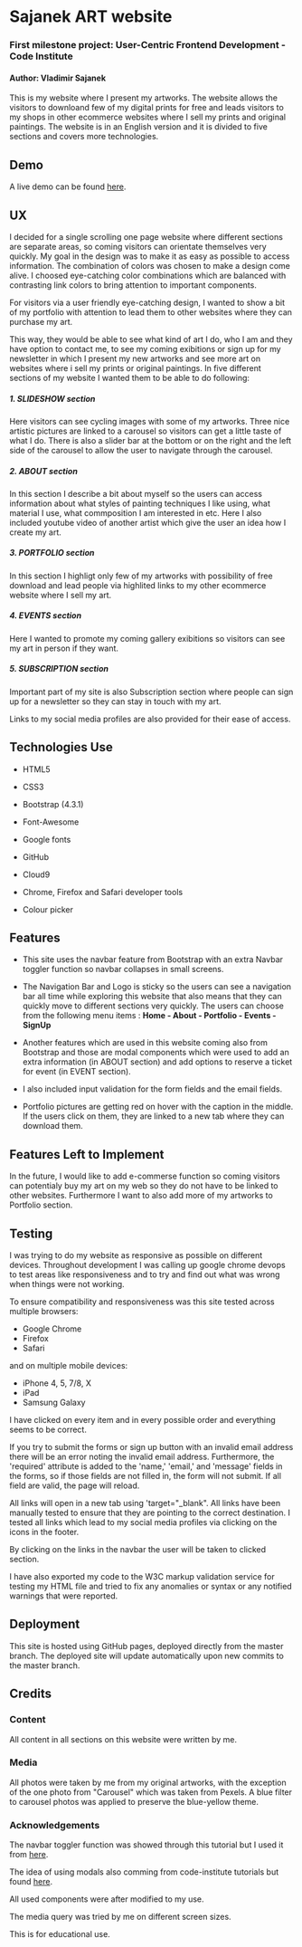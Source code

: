 # Sajanek ART website
### First milestone project: User-Centric Frontend Development - Code Institute

#### Author: Vladimir Sajanek
This is my website where I present my artworks. The website allows the visitors to downloand few of my digital prints for free and leads visitors to my shops in other ecommerce websites where I sell my prints and original paintings. The website is in an English version and it is divided to five sections and covers more technologies. 

## Demo
A live demo can be found [here](https://vladkosajanek.github.io/1-milestone-project/).


## UX
I decided for a single scrolling one page website where different sections are separate areas, so coming visitors can orientate themselves very quickly. My goal in the design was to make it as easy as possible to access information. The combination of colors was chosen to make a design come alive. I choosed eye-catching color combinations which are balanced with contrasting link colors to bring attention to important components.  

For visitors via a user friendly eye-catching design, I wanted to show a bit of my portfolio with attention to lead them to other websites where they can purchase my art.  

This way, they would be able to see what kind of art I do, who I am and they have option to contact me, to see my coming exibitions or sign up for my newsletter in which I present my new artworks and see more art on websites where i sell my prints or original paintings. In five different sections of my website I wanted them to be able to do following:
 
##### 1. SLIDESHOW section 
Here visitors can see cycling images with some of my artworks. Three nice artistic pictures are linked to a carousel so visitors can get a little taste of what I do.  There is also a slider bar at the bottom or on the right and the left side of the carousel to allow the user to navigate through the carousel.
##### 2. ABOUT section 
In this section I describe a bit about myself so the users can access information about what styles of painting techniques I like using, what material I use, what commposition I am interested in etc. Here I also included youtube video of another artist which give the user an idea how I create my art.
##### 3. PORTFOLIO section 
In this section I highligt only few of my artworks with possibility of free download and lead people via highlited links to my other ecommerce website where I sell my art.   
##### 4. EVENTS section
Here I wanted to promote my coming gallery exibitions so visitors can see my art in person if they want.
##### 5. SUBSCRIPTION section
Important part of my site is also Subscription section where people can sign up for a newsletter so they can stay in touch with my art.

Links to my social media profiles are also provided for their ease of access.

## Technologies Use
- HTML5

- CSS3

- Bootstrap (4.3.1)

- Font-Awesome

- Google fonts

- GitHub

- Cloud9

- Chrome, Firefox and Safari developer tools

- Colour picker

## Features
- This site uses the navbar feature from Bootstrap with an extra Navbar toggler function so navbar collapses in small screens. 
- The Navigation Bar and Logo is sticky so the users can see a navigation bar all time while exploring this website that also means that they can quickly move to different sections very quickly. 
The users can choose from the following menu items : **Home - About - Portfolio - Events - SignUp**
- Another features which are used in this website coming also from Bootstrap and those are modal components which were used to add an extra information (in ABOUT section) and add options to reserve a ticket for event (in EVENT section).
- I also included input validation for the form fields and the email fields.

- Portfolio pictures are getting red on hover with the caption in the middle. If the users click on them, they are linked to a new tab where they can download them. 


## Features Left to Implement
In the future, I would like to add e-commerse function so coming visitors can potentialy buy my art on my web so they do not have to be linked to other websites. 
Furthermore I want to also add more of my artworks to Portfolio section. 


## Testing

I was trying to do my website as responsive as possible on different devices. Throughout development I was calling up google chrome devops to test areas like responsiveness and to try and find out what was wrong when things were not working.

To ensure compatibility and responsiveness was this site tested across multiple browsers:
- Google Chrome
- Firefox
- Safari

and on multiple mobile devices: 
- iPhone 4, 5, 7/8, X
- iPad
- Samsung Galaxy 

I have clicked on every item and in every possible order and everything seems to be correct.

If you try to submit the forms or sign up button with an invalid email address there will be an error noting the invalid email address. Furthermore, the 'required' attribute is added to the 'name,' 'email,' and 'message' fields in the forms, so if those fields are not filled in, the form will not submit. If all field are valid, the page will reload.

All links will open in a new tab using 'target="_blank". All links have been manually tested to ensure that they are pointing to the correct destination. I tested all links which lead to my social media profiles via clicking on the icons in the footer. 

By clicking on the links in the navbar the user will be taken to clicked section. 

I have also exported my code to the W3C markup validation service for testing my HTML file and tried to fix any anomalies or syntax or any notified warnings that were reported.

## Deployment
This site is hosted using GitHub pages, deployed directly from the master branch. The deployed site will update automatically upon new commits to the master branch. 


## Credits
### Content
All content in all sections on this website were written by me.

### Media
All photos were taken by me from my original artworks, with the exception of the one photo from "Carousel" which was taken from Pexels. A blue filter to carousel photos was applied to preserve the blue-yellow theme.

### Acknowledgements
The navbar toggler function was showed through this tutorial but I used it from [here](https://getbootstrap.com/docs/4.0/components/modal/#events).

The idea of using modals also comming from code-institute tutorials but found [here](https://getbootstrap.com/docs/4.0/components/modal/#events).

All used components were after modified to my use.

The media query was tried by me on different screen sizes.

This is for educational use.